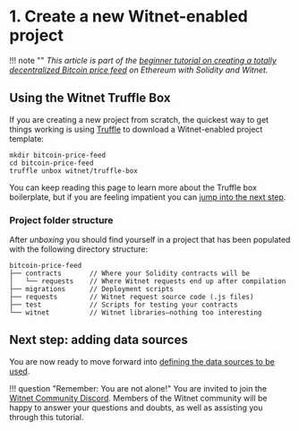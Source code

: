 # 1. Create a new Witnet-enabled project

!!! note ""
    *This article is part of the
    [beginner tutorial on creating a totally decentralized Bitcoin price feed][intro]
    on Ethereum with Solidity and Witnet.*

## Using the Witnet Truffle Box

If you are creating a new project from scratch, the quickest way to get
things working is using [Truffle][truffle] to download a Witnet-enabled
project template:

```console tab="GNU/Linux, Mac OS or Linux Subsystem for Windows"
mkdir bitcoin-price-feed
cd bitcoin-price-feed
truffle unbox witnet/truffle-box
```

You can keep reading this page to learn more about the Truffle box
boilerplate, but if you are feeling impatient you can [jump into the
next step][next].

### Project folder structure

After *unboxing* you should find yourself in a project that has been
populated with the following directory structure:

```
bitcoin-price-feed
├── contracts       // Where your Solidity contracts will be
│   └── requests    // Where Witnet requests end up after compilation
├── migrations      // Deployment scripts
├── requests        // Witnet request source code (.js files)
├── test            // Scripts for testing your contracts
└── witnet          // Witnet libraries⁠⁠—nothing too interesting
```

## Next step: adding data sources

You are now ready to move forward into
[defining the data sources to be used][next].

!!! question "Remember: You are not alone!"
    You are invited to join the [Witnet Community Discord][discord].
    Members of the Witnet community will be happy to answer your
    questions and doubts, as well as assisting you through this
    tutorial.

[discord]: https://discord.gg/X4uurfP
[truffle]: https://www.trufflesuite.com/
[intro]: /tutorials/bitcoin-price-feed/introduction
[next]: /tutorials/bitcoin-price-feed/sources
